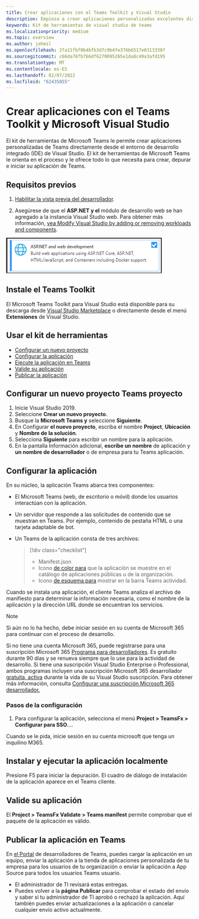 ```yaml
---
title: Crear aplicaciones con el Teams Toolkit y Visual Studio
description: Empieza a crear aplicaciones personalizadas excelentes directamente Visual Studio con el Microsoft Teams Toolkit. Aprende a configurar la aplicación en Visual Studio, validar la aplicación y publicarla desde Visual Studio portal de desarrolladores.
keywords: Kit de herramientas de visual studio de teams
ms.localizationpriority: medium
ms.topic: overview
ms.author: johmil
ms.openlocfilehash: 2fa11fbf0b4bfb3d7c9b4fe376b6517e0313338f
ms.sourcegitcommit: c66da76fb766df6270095265e1da8c49a3afd195
ms.translationtype: MT
ms.contentlocale: es-ES
ms.lasthandoff: 02/07/2022
ms.locfileid: "62435855"
---
```

# <a name="build-apps-with-the-teams-toolkit-and-microsoft-visual-studio"></a>Crear aplicaciones con el Teams Toolkit y Microsoft Visual Studio

El kit de herramientas de Microsoft Teams le permite crear aplicaciones personalizadas de Teams directamente desde el entorno de desarrollo integrado (IDE) de Visual Studio. El kit de herramientas de Microsoft Teams le orienta en el proceso y le ofrece todo lo que necesita para crear, depurar e iniciar su aplicación de Teams.

## <a name="prerequisites"></a>Requisitos previos

1. [Habilitar la vista previa del desarrollador](../resources/dev-preview/developer-preview-intro.md#enable-developer-preview).

2. Asegúrese de que el **<span>ASP.NET</span> y el** módulo de desarrollo web se han agregado a la instancia Visual Studio web. Para obtener más información, [vea Modify Visual Studio by adding or removing workloads and components](/visualstudio/install/modify-visual-studio?view=vs-2019&preserve-view=true).

![Módulo de asp.net Visual studio](../assets/images/visual-studio-web-dev-module.png)

## <a name="install-the-teams-toolkit"></a>Instale el Teams Toolkit

El Microsoft Teams Toolkit para Visual Studio está disponible para su descarga desde [Visual Studio Marketplace](https://marketplace.visualstudio.com/items?itemName=msft-vsteamstoolkit.vsteamstoolkit) o directamente desde el menú **Extensiones** de Visual Studio.

## <a name="use-the-toolkit"></a>Usar el kit de herramientas

- [Configurar un nuevo proyecto](#set-up-a-new-teams-project)
- [Configurar la aplicación](#configure-your-app)
- [Ejecute la aplicación en Teams](#install-and-run-your-app-locally)
- [Valide su aplicación](#validate-your-app)
- [Publicar la aplicación](#publish-your-app-to-teams)

## <a name="set-up-a-new-teams-project"></a>Configurar un nuevo proyecto Teams proyecto

1. Inicie Visual Studio 2019.
2. Seleccione **Crear un nuevo proyecto**.
3. Busque la **Microsoft Teams y** seleccione **Siguiente**.
4. En Configurar **el nuevo proyecto**, escriba el nombre **Project**, **Ubicación** y **Nombre de la solución**.
5. Selecciona **Siguiente** para escribir un nombre para la aplicación.
6. En la pantalla Información adicional, **escribe un nombre** de aplicación y **un nombre de desarrollador** o de empresa para tu Teams aplicación.

## <a name="configure-your-app"></a>Configurar la aplicación

En su núcleo, la aplicación Teams abarca tres componentes:

- El Microsoft Teams (web, de escritorio o móvil) donde los usuarios interactúan con la aplicación.
- Un servidor que responde a las solicitudes de contenido que se muestran en Teams. Por ejemplo, contenido de pestaña HTML o una tarjeta adaptable de bot.
- Un Teams de la aplicación consta de tres archivos:

    > [!div class="checklist"]
    >
    > - Manifest.json
    > - Icono [de color para](../resources/schema/manifest-schema.md#icons) que la aplicación se muestre en el catálogo de aplicaciones públicas u de la organización.
    > - Icono [de esquema para](../resources/schema/manifest-schema.md#icons) mostrar en la barra Teams actividad.

Cuando se instala una aplicación, el cliente Teams analiza el archivo de manifiesto para determinar la información necesaria, como el nombre de la aplicación y la dirección URL donde se encuentran los servicios.

> [!NOTE]
>Si aún no lo ha hecho, debe iniciar sesión en su cuenta de Microsoft 365 para continuar con el proceso de desarrollo.
>
> Si no tiene una cuenta Microsoft 365, puede registrarse para una suscripción Microsoft 365 [Programa para desarrolladores](https://developer.microsoft.com/microsoft-365/dev-program). Es gratuito durante 90 días y se renueva siempre que lo use para la actividad de desarrollo. Si tiene una suscripción Visual Studio Enterprise o Professional, ambos programas incluyen una suscripción Microsoft 365 desarrollador [gratuita, activa](https://aka.ms/MyVisualStudioBenefits) durante la vida de su Visual Studio suscripción. Para obtener más información, consulta [Configurar una suscripción Microsoft 365 desarrollador.](/office/developer-program/office-365-developer-program-get-started)

### <a name="configuration-steps"></a>Pasos de la configuración 

1. Para configurar la aplicación, selecciona el menú **Project > TeamsFx > Configurar para SSO**....

Cuando se le pida, inicie sesión en su cuenta microsoft que tenga un inquilino M365.

## <a name="install-and-run-your-app-locally"></a>Instalar y ejecutar la aplicación localmente

Presione F5 para iniciar la depuración. El cuadro de diálogo de instalación de la aplicación aparece en el Teams cliente.

## <a name="validate-your-app"></a>Valide su aplicación

El **Project > TeamsFx Validate > Teams manifest** permite comprobar que el paquete de la aplicación es válido.

## <a name="publish-your-app-to-teams"></a>Publicar la aplicación en Teams

En [el Portal](https://dev.teams.microsoft.com/home) de desarrolladores de Teams, puedes cargar la aplicación en un equipo, enviar la aplicación a la tienda de aplicaciones personalizada de tu empresa para los usuarios de tu organización o enviar la aplicación a App Source para todos los usuarios Teams usuario.

- El administrador de TI revisará estas entregas.
- Puedes volver a la **página Publicar** para comprobar el estado del envío y saber si tu administrador de TI aprobó o rechazó la aplicación. Aquí también puedes enviar actualizaciones a la aplicación o cancelar cualquier envío activo actualmente.
